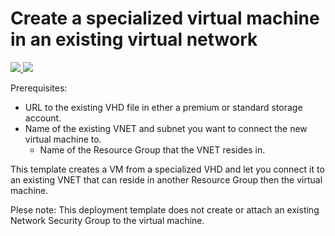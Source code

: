 # Create a specialized virtual machine in an existing virtual network

<a href="https://portal.azure.com/#create/Microsoft.Template/uri/https%3A%2F%2Fraw.githubusercontent.com%2Fazure%2Fazure-quickstart-templates%2Fmaster%2F201-specialized-vm-in-existing-vnet%2Fazuredeploy.json" target="_blank">
    <img src="http://azuredeploy.net/deploybutton.png"/>
</a>
<a href="http://armviz.io/#/?load=https%3A%2F%2Fraw.githubusercontent.com%2FAzure%2Fazure-quickstart-templates%2Fmaster%2F201-specialized-vm-in-existing-vnet%2Fazuredeploy.json" target="_blank">
    <img src="http://armviz.io/visualizebutton.png"/>
</a>

Prerequisites:
- URL to the existing VHD file in ether a premium or standard storage account.
- Name of the existing VNET and subnet you want to connect the new virtual machine to.
  - Name of the Resource Group that the VNET resides in.

This template creates a VM from a specialized VHD and let you connect it to an existing VNET that can reside in another Resource Group then the virtual machine.

Plese note: This deployment template does not create or attach an existing Network Security Group to the virtual machine. 

